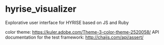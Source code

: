 hyrise_visualizer
=================

Explorative user interface for HYRISE based on JS and Ruby

color theme: https://kuler.adobe.com/Theme-3-color-theme-2520058/
API documentation for the test framework: http://chaijs.com/api/assert/